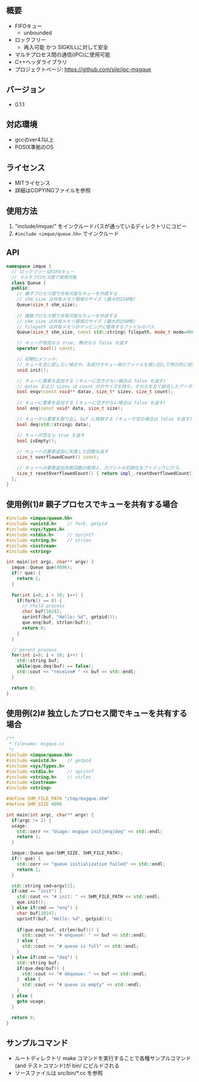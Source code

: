 ## 概要
* FIFOキュー
  * unbounded
* ロックフリー
  * 再入可能 かつ SIGKILLに対して安全
* マルチプロセス間の通信(IPC)に使用可能
* C++ヘッダライブラリ
* プロジェクトページ: https://github.com/sile/ipc-msgque

## バージョン
* 0.1.1

## 対応環境
* gccのver4.1以上
* POSIX準拠のOS

## ライセンス
* MITライセンス
* 詳細はCOPYINGファイルを参照

## 使用方法
1. "include/imque/" をインクルードパスが通っているディレクトリにコピー
2. ```#include <imque/queue.hh>``` でインクルード

## API

```c++
namespace imque {
  // ロックフリーなFIFOキュー
  // マルチプロセス間で使用可能
  class Queue {
  public:
    // 親子プロセス間で共有可能なキューを作成する
    // shm_size は共有メモリ領域のサイズ (最大約256MB)
    Queue(size_t shm_size);
      
    // 複数プロセス間で共有可能なキューを作成する 
    // shm_size は共有メモリ領域のサイズ (最大約256MB)
    // filepath は共有メモリのマッピングに使用するファイルのパス
    Queue(size_t shm_size, const std::string& filepath, mode_t mode=0660);

    // キューが有効なら true, 無効なら false を返す
    operator bool() const;

    // 初期化メソッド。
    // キューを空に戻したい場合や、名前付きキュー用のファイルを使い回して明示的に初期化したい場合などに使用する。
    void init();

    // キューに要素を追加する (キューに空きがない場合は false を返す)
    // datav および sizev は count 分のサイズを持ち、それらを全て結合したデータがキューには追加される
    bool enqv(const void** datav, size_t* sizev, size_t count);
    
    // キューに要素を追加する (キューに空きがない場合は false を返す)
    bool enq(const void* data, size_t size);

    // キューから要素を取り出し buf に格納する (キューが空の場合は false を返す)
    bool deq(std::string& data);

    // キューが空なら true を返す
    bool isEmpty();
    
    // キューへの要素追加に失敗した回数を返す
    size_t overflowedCount() const;

    // キューへの要素追加失敗回数の取得と、カウントの初期化をアトミックに行う。
    size_t resetOverflowedCount() { return impl_.resetOverflowedCount(); }
  };
}
```

## 使用例(1)# 親子プロセスでキューを共有する場合
```C++
#include <imque/queue.hh>
#include <unistd.h>    // fork, getpid
#include <sys/types.h>
#include <stdio.h>     // sprintf
#include <string.h>    // strlen
#include <iostream>
#include <string>

int main(int argc, char** argv) {
  imque::Queue que(4096);
  if(! que) {
    return 1;
  }
  
  for(int i=0; i < 10; i++) {
    if(fork() == 0) {
      // child process
      char buf[1024]; 
      sprintf(buf, "Hello: %d", getpid());
      que.enq(buf, strlen(buf));
      return 0;
    }
  }

  // parent process
  for(int i=0; i < 10; i++) {
    std::string buf;
    while(que.deq(buf) == false);
    std::cout << "receive# " << buf << std::endl;
  }

  return 0;
}
```

## 使用例(2)# 独立したプロセス間でキューを共有する場合
```C++
/**
 * filename: msgque.cc
 */
#include <imque/queue.hh>
#include <unistd.h>    // getpid
#include <sys/types.h>
#include <stdio.h>     // sprintf
#include <string.h>    // strlen
#include <iostream>
#include <string>

#define SHM_FILE_PATH "/tmp/msgque.shm"
#define SHM_SIZE 4096

int main(int argc, char** argv) {
  if(argc != 2) {
  usage:
    std::cerr << "Usage: msgque init|enq|deq" << std::endl;
    return 1;
  }

  imque::Queue que(SHM_SIZE, SHM_FILE_PATH);
  if(! que) {
    std::cerr << "queue initialization failed" << std::endl;
    return 1;
  }

  std::string cmd=argv[1];
  if(cmd == "init") {
    std::cout << "# init: " << SHM_FILE_PATH << std::endl;
    que.init();
  } else if(cmd == "enq") {
    char buf[1024];
    sprintf(buf, "Hello: %d", getpid());
    
    if(que.enq(buf, strlen(buf))) {
      std::cout << "# enqueue: " << buf << std::endl;
    } else {
      std::cout << "# queue is full" << std::endl;
    }
  } else if(cmd == "deq") {
    std::string buf;
    if(que.deq(buf)) {
      std::cout << "# dequeue: " << buf << std::endl;
    }  else {
      std::cout << "# queue is empty" << std::endl;
    }
  } else {
    goto usage;
  }

  return 0;
}
```

## サンプルコマンド
* ルートディレクトリ make コマンドを実行することで各種サンプルコマンド(and テストコマンド)が bin/ にビルドされる
* ソースファイルは src/bin/*.cc を参照
